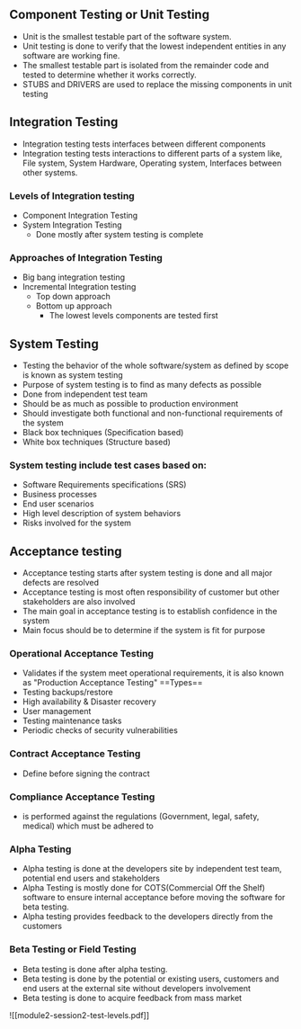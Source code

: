 ## Component Testing or Unit Testing
- Unit is the smallest testable part of the software system.
- Unit testing is done to verify that the lowest independent entities in any software are working fine.
- The smallest testable part is isolated from the remainder code and tested to determine whether it works correctly.
- STUBS and DRIVERS are used to replace the missing components in unit testing
## Integration Testing
- Integration testing tests interfaces between different components
- Integration testing tests interactions to different parts of a system like, File system, System Hardware, Operating system, Interfaces between other systems.
### Levels of Integration testing
- Component Integration Testing
- System Integration Testing
	- Done mostly after system testing is complete
### Approaches of Integration Testing
- Big bang integration testing
- Incremental Integration testing
	- Top down approach
	- Bottom up approach
		- The lowest levels components are tested first
## System Testing

- Testing the behavior of the whole software/system as defined by scope is known as system testing
- Purpose of system testing is to find as many defects as possible
- Done from independent test team
- Should be as much as possible to production environment
- Should investigate both functional and non-functional requirements of the system
- Black box techniques (Specification based)
- White box techniques (Structure based)
### System testing include test cases based on:
- Software Requirements specifications (SRS)
- Business processes
- End user scenarios
- High level description of system behaviors
- Risks involved for the system

## Acceptance testing

- Acceptance testing starts after system testing is done and all major defects are resolved
- Acceptance testing is most often responsibility of customer but other stakeholders are also involved
- The main goal in acceptance testing is to establish confidence in the system
- Main focus should be to determine if the system is fit for purpose
### Operational Acceptance Testing
- Validates if the system meet operational requirements, it is also known as "Production Acceptance Testing"
==Types==
- Testing backups/restore
- High availability & Disaster recovery
- User management
- Testing maintenance tasks
- Periodic checks of security vulnerabilities
### Contract Acceptance Testing
- Define before signing the contract

### Compliance Acceptance Testing
- is performed against the regulations (Government, legal, safety, medical) which must be adhered to
### Alpha Testing
- Alpha testing is done at the developers site by independent test team, potential end users and stakeholders
- Alpha Testing is mostly done for COTS(Commercial Off the Shelf) software to ensure internal acceptance before moving the software for beta testing.
- Alpha testing provides feedback to the developers directly from the customers
### Beta Testing or Field Testing
- Beta testing is done after alpha testing.
- Beta testing is done by the potential or existing users, customers and end users at the external site without developers involvement
- Beta testing is done to acquire feedback from mass market

![[module2-session2-test-levels.pdf]]